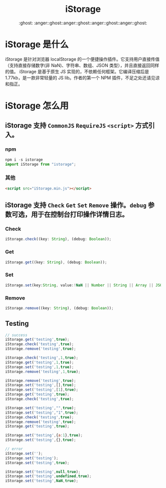 <h1 align="center">iStorage</h1>
<p align="center">:ghost: :anger::ghost::anger::ghost::anger::ghost::anger::ghost:</p>

# iStorage 是什么

iStorage 是针对浏览器 localStorage 的一个便捷操作插件。它支持用户直接传值（支持直接存储数字(非 NaN)、字符串、数组、JSON 类型），并且直接返回同样的值。
iStorage 是基于原生 JS 实现的，不依赖任何框架。它编译压缩后是 1.77kb，是一款非常轻量的 JS lib。作者的第一个 NPM 插件，不足之处还请见谅和指正。

# iStorage 怎么用

## iStorage 支持 `CommonJS` `RequireJS` `<script>` 方式引入。

### npm

```js
npm i -s istorage
import iStorage from "istorage";
```

### 其他

```html
<script src="iStorage.min.js"></script>
```

## iStorage 支持 `Check` `Get` `Set` `Remove` 操作。`debug` 参数可选，用于在控制台打印操作详情日志。

### Check

```js
iStorage.check((key: String), (debug: Boolean));
```

### Get

```js
iStorage.get((key: String), (debug: Boolean));
```

### Set

```js
iStorage.set(key:String, value:!NaN || Number || String || Array || JSON, debug:Boolean)
```

### Remove

```js
iStorage.remove((key: String), (debug: Boolean));
```
## Testing

```js
// success
iStorage.get('testing',true);
iStorage.check('testing',true);
iStorage.remove('testing',true);

iStorage.check('testing',1,true);
iStorage.get('testing',1,true);
iStorage.set('testing',1,true);
iStorage.remove('testing',1,true);

iStorage.remove('testing',true);
iStorage.set('testing',[],true);
iStorage.set('testing',[1],true);
iStorage.get('testing',true);
iStorage.check('testing',true);

iStorage.set('testing',"",true);
iStorage.set('testing',"1",true);
iStorage.check('testing',true);
iStorage.remove('testing',true);
iStorage.get('testing',true);

iStorage.set('testing',{a:1},true);
iStorage.set('testing',{},true);

// error
iStorage.set('');
iStorage.set('testing');
iStorage.set('testing',true);

iStorage.set('testing',null,true);
iStorage.set('testing',undefined,true);
iStorage.set('testing',NaN,true);

```